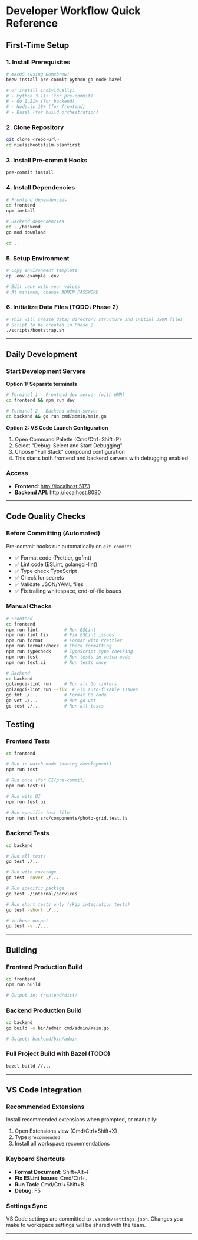 # Developer Workflow Quick Reference

## First-Time Setup

### 1. Install Prerequisites

```bash
# macOS (using Homebrew)
brew install pre-commit python go node bazel

# Or install individually:
# - Python 3.11+ (for pre-commit)
# - Go 1.21+ (for backend)
# - Node.js 18+ (for frontend)
# - Bazel (for build orchestration)
```

### 2. Clone Repository

```bash
git clone <repo-url>
cd nielsshootsfilm-planfirst
```

### 3. Install Pre-commit Hooks

```bash
pre-commit install
```

### 4. Install Dependencies

```bash
# Frontend dependencies
cd frontend
npm install

# Backend dependencies
cd ../backend
go mod download

cd ..
```

### 5. Setup Environment

```bash
# Copy environment template
cp .env.example .env

# Edit .env with your values
# At minimum, change ADMIN_PASSWORD
```

### 6. Initialize Data Files (TODO: Phase 2)

```bash
# This will create data/ directory structure and initial JSON files
# Script to be created in Phase 2
./scripts/bootstrap.sh
```

---

## Daily Development

### Start Development Servers

**Option 1: Separate terminals**

```bash
# Terminal 1 - Frontend dev server (with HMR)
cd frontend && npm run dev

# Terminal 2 - Backend admin server
cd backend && go run cmd/admin/main.go
```

**Option 2: VS Code Launch Configuration**

1. Open Command Palette (Cmd/Ctrl+Shift+P)
2. Select "Debug: Select and Start Debugging"
3. Choose "Full Stack" compound configuration
4. This starts both frontend and backend servers with debugging enabled

### Access

- **Frontend**: <http://localhost:5173>
- **Backend API**: <http://localhost:8080>

---

## Code Quality Checks

### Before Committing (Automated)

Pre-commit hooks run automatically on `git commit`:

- ✅ Format code (Prettier, gofmt)
- ✅ Lint code (ESLint, golangci-lint)
- ✅ Type check TypeScript
- ✅ Check for secrets
- ✅ Validate JSON/YAML files
- ✅ Fix trailing whitespace, end-of-file issues

### Manual Checks

```bash
# Frontend
cd frontend
npm run lint          # Run ESLint
npm run lint:fix      # Fix ESLint issues
npm run format        # Format with Prettier
npm run format:check  # Check formatting
npm run typecheck     # TypeScript type checking
npm run test          # Run tests in watch mode
npm run test:ci       # Run tests once

# Backend
cd backend
golangci-lint run     # Run all Go linters
golangci-lint run --fix  # Fix auto-fixable issues
go fmt ./...          # Format Go code
go vet ./...          # Run go vet
go test ./...         # Run all tests
```

## Testing

### Frontend Tests

```bash
cd frontend

# Run in watch mode (during development)
npm run test

# Run once (for CI/pre-commit)
npm run test:ci

# Run with UI
npm run test:ui

# Run specific test file
npm run test src/components/photo-grid.test.ts
```

### Backend Tests

```bash
cd backend

# Run all tests
go test ./...

# Run with coverage
go test -cover ./...

# Run specific package
go test ./internal/services

# Run short tests only (skip integration tests)
go test -short ./...

# Verbose output
go test -v ./...
```

---

## Building

### Frontend Production Build

```bash
cd frontend
npm run build

# Output in: frontend/dist/
```

### Backend Production Build

```bash
cd backend
go build -o bin/admin cmd/admin/main.go

# Output: backend/bin/admin
```

### Full Project Build with Bazel (TODO)

```bash
bazel build //...
```

---

## VS Code Integration

### Recommended Extensions

Install recommended extensions when prompted, or manually:

1. Open Extensions view (Cmd/Ctrl+Shift+X)
2. Type `@recommended`
3. Install all workspace recommendations

### Keyboard Shortcuts

- **Format Document**: Shift+Alt+F
- **Fix ESLint Issues**: Cmd/Ctrl+.
- **Run Task**: Cmd/Ctrl+Shift+B
- **Debug**: F5

### Settings Sync

VS Code settings are committed to `.vscode/settings.json`. Changes you make to workspace settings will be shared with the team.

---
